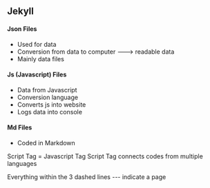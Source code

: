 ## Jekyll

#### Json Files
* Used for data
* Conversion from data to computer ---> readable data
* Mainly data files

#### Js (Javascript) Files
* Data from Javascript
* Conversion language
* Converts js into website
* Logs data into console

#### Md Files
* Coded in Markdown

Script Tag = Javascript Tag
Script Tag connects codes from multiple languages

Everything within the 3 dashed lines --- indicate a page
